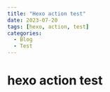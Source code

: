 ```yaml
---
title: "Hexo action test"
date: 2023-07-20
tags: [hexo, action, test]
categories:
  - Blog
  - Test
---
```


# hexo action test
